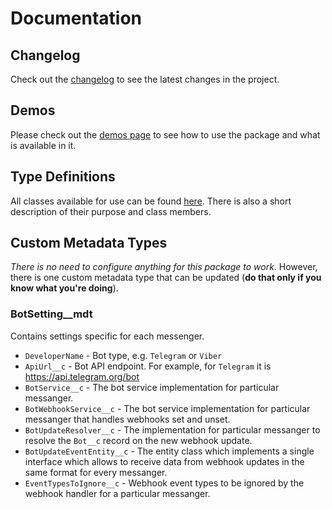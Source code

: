 # Documentation

## Changelog

Check out the [changelog](/changelog) to see the latest changes in the project.

## Demos

Please check out the [demos page](/demos) to see how to use the package and what is available in it.

## Type Definitions

All classes available for use can be found [here](/types). There is also a short description of their purpose and class members.

## Custom Metadata Types

_There is no need to configure anything for this package to work_. However, there is one custom metadata type that can be updated (**do that only if you know what you're doing**).

### BotSetting\_\_mdt

Contains settings specific for each messenger.

-   `DeveloperName` - Bot type, e.g. `Telegram` or `Viber`
-   `ApiUrl__c` - Bot API endpoint. For example, for `Telegram` it is https://api.telegram.org/bot
-   `BotService__c` - The bot service implementation for particular messanger.
-   `BotWebhookService__c` - The bot service implementation for particular messanger that handles webhooks set and unset.
-   `BotUpdateResolver__c` - The implementation for particular messanger to resolve the `Bot__c` record on the new webhook update.
-   `BotUpdateEventEntity__c` - The entity class which implements a single interface which allows to receive data from webhook updates in the same format for every messanger.
-   `EventTypesToIgnore__c` - Webhook event types to be ignored by the webhook handler for a particular messanger.
